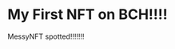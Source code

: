 # My First NFT on BCH!!!!
MessyNFT spotted!!!!!!!
                                                                                                                                                                                                             